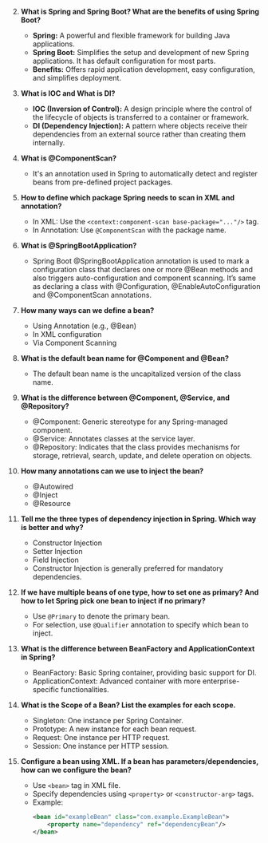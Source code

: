 2. **What is Spring and Spring Boot? What are the benefits of using Spring Boot?**
   - **Spring:** A powerful and flexible framework for building Java applications.
   - **Spring Boot:** Simplifies the setup and development of new Spring applications. It has default configuration for most parts.
   - **Benefits:** Offers rapid application development, easy configuration, and simplifies deployment.

3. **What is IOC and What is DI?**
   - **IOC (Inversion of Control):** A design principle where the control of the lifecycle of objects is transferred to a container or framework.
   - **DI (Dependency Injection):** A pattern where objects receive their dependencies from an external source rather than creating them internally.

4. **What is @ComponentScan?**
   - It's an annotation used in Spring to automatically detect and register beans from pre-defined project packages.

5. **How to define which package Spring needs to scan in XML and annotation?**
   - In XML: Use the `<context:component-scan base-package="..."/>` tag.
   - In Annotation: Use `@ComponentScan` with the package name.

6. **What is @SpringBootApplication?**
    - Spring Boot @SpringBootApplication annotation is  used to mark a configuration class that declares one or more @Bean methods and also triggers auto-configuration and component scanning. It’s same as declaring a class with @Configuration, @EnableAutoConfiguration and @ComponentScan annotations.

7. **How many ways can we define a bean?**
   - Using Annotation (e.g., @Bean)
   - In XML configuration
   - Via Component Scanning

8. **What is the default bean name for @Component and @Bean?**
   - The default bean name is the uncapitalized version of the class name.

9. **What is the difference between @Component, @Service, and @Repository?**
   - @Component: Generic stereotype for any Spring-managed component.
   - @Service: Annotates classes at the service layer.
   - @Repository: Indicates that the class provides mechanisms for storage, retrieval, search, update, and delete operation on objects.

10. **How many annotations can we use to inject the bean?**
    - @Autowired
    - @Inject
    - @Resource

11. **Tell me the three types of dependency injection in Spring. Which way is better and why?**
    - Constructor Injection
    - Setter Injection
    - Field Injection
    - Constructor Injection is generally preferred for mandatory dependencies.

12. **If we have multiple beans of one type, how to set one as primary? And how to let Spring pick one bean to inject if no primary?**
    - Use `@Primary` to denote the primary bean.
    - For selection, use `@Qualifier` annotation to specify which bean to inject.

13. **What is the difference between BeanFactory and ApplicationContext in Spring?**
    - BeanFactory: Basic Spring container, providing basic support for DI.
    - ApplicationContext: Advanced container with more enterprise-specific functionalities.

14. **What is the Scope of a Bean? List the examples for each scope.**
    - Singleton: One instance per Spring Container.
    - Prototype: A new instance for each bean request.
    - Request: One instance per HTTP request.
    - Session: One instance per HTTP session.

15. **Configure a bean using XML. If a bean has parameters/dependencies, how can we configure the bean?**
    - Use `<bean>` tag in XML file.
    - Specify dependencies using `<property>` or `<constructor-arg>` tags.
    - Example:
      ```xml
      <bean id="exampleBean" class="com.example.ExampleBean">
          <property name="dependency" ref="dependencyBean"/>
      </bean>
      ```
